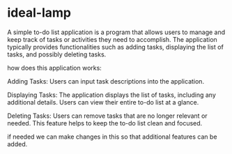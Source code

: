 # ideal-lamp
A simple to-do list application is a program that allows users to manage and keep track of tasks or activities they need to accomplish. The application typically provides functionalities such as adding tasks, displaying the list of tasks, and possibly deleting tasks.

 
 how does this  application works:

Adding Tasks:
Users can input task descriptions into the application.

Displaying Tasks:
The application displays the list of tasks, including any additional details.
Users can view their entire to-do list at a glance.

Deleting Tasks:
Users can remove tasks that are no longer relevant or needed.
This feature helps to keep the to-do list clean and focused.

if needed we can make changes in this so that additional features can be added.
